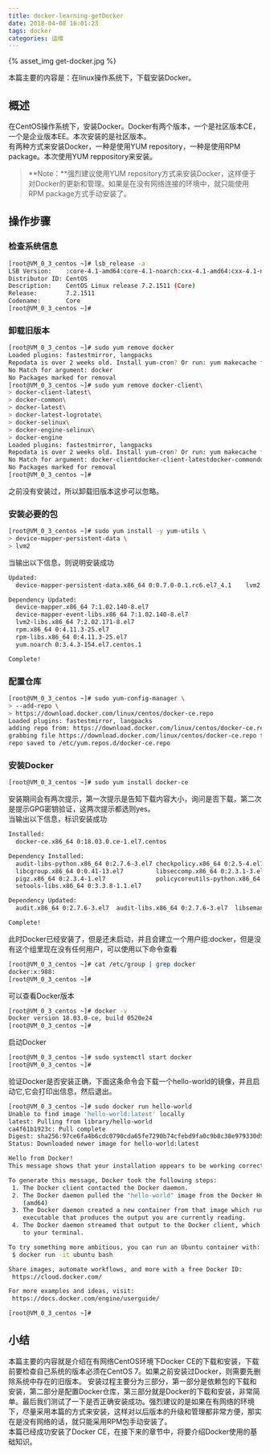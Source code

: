 ```yaml
---
title: docker-learning-getDocker
date: 2018-04-08 16:01:23
tags: docker
categories: 运维
---
```

{% asset_img get-docker.jpg %} 

本篇主要的内容是：在linux操作系统下，下载安装Docker。

<!-- more -->

## 概述
    
在CentOS操作系统下，安装Docker。Docker有两个版本，一个是社区版本CE，一个是企业版本EE。本次安装的是社区版本。  
有两种方式来安装Docker，一种是使用YUM repository，一种是使用RPM package。本次使用YUM reppository来安装。

> **Note：**强烈建议使用YUM repository方式来安装Docker，这样便于对Docker的更新和管理。如果是在没有网络连接的环境中，就只能使用RPM package方式手动安装了。

## 操作步骤

### 检查系统信息

```sh
[root@VM_0_3_centos ~]# lsb_release -a
LSB Version:    :core-4.1-amd64:core-4.1-noarch:cxx-4.1-amd64:cxx-4.1-noarch:desktop-4.1-amd64:desktop-4.1-noarch:languages-4.1-amd64:languages-4.1-noarch:printing-4.1-amd64:printing-4.1-noarch
Distributor ID: CentOS
Description:    CentOS Linux release 7.2.1511 (Core) 
Release:        7.2.1511
Codename:       Core
[root@VM_0_3_centos ~]# 
```

### 卸载旧版本

```sh
[root@VM_0_3_centos ~]# sudo yum remove docker
Loaded plugins: fastestmirror, langpacks
Repodata is over 2 weeks old. Install yum-cron? Or run: yum makecache fast
No Match for argument: docker
No Packages marked for removal
[root@VM_0_3_centos ~]# sudo yum remove docker-client\
> docker-client-latest\
> docker-common\
> docker-latest\
> docker-latest-logrotate\
> docker-selinux\
> docker-engine-selinux\
> docker-engine
Loaded plugins: fastestmirror, langpacks
Repodata is over 2 weeks old. Install yum-cron? Or run: yum makecache fast
No Match for argument: docker-clientdocker-client-latestdocker-commondocker-latestdocker-latest-logrotatedocker-selinuxdocker-engine-selinuxdocker-engine
No Packages marked for removal
[root@VM_0_3_centos ~]# 
```
之前没有安装过，所以卸载旧版本这步可以忽略。

### 安装必要的包

```sh
[root@VM_0_3_centos ~]# sudo yum install -y yum-utils \
> device-mapper-persistent-data \
> lvm2
```

当输出以下信息，则说明安装成功

```sh
Updated:
  device-mapper-persistent-data.x86_64 0:0.7.0-0.1.rc6.el7_4.1    lvm2.x86_64 7:2.02.171-8.el7    yum-utils.noarch 0:1.1.31-42.el7   

Dependency Updated:
  device-mapper.x86_64 7:1.02.140-8.el7                                device-mapper-event.x86_64 7:1.02.140-8.el7                    
  device-mapper-event-libs.x86_64 7:1.02.140-8.el7                     device-mapper-libs.x86_64 7:1.02.140-8.el7                     
  lvm2-libs.x86_64 7:2.02.171-8.el7                                    python-urlgrabber.noarch 0:3.10-8.el7                          
  rpm.x86_64 0:4.11.3-25.el7                                           rpm-build-libs.x86_64 0:4.11.3-25.el7                          
  rpm-libs.x86_64 0:4.11.3-25.el7                                      rpm-python.x86_64 0:4.11.3-25.el7                              
  yum.noarch 0:3.4.3-154.el7.centos.1                                 

Complete!
```

### 配置仓库

```sh
[root@VM_0_3_centos ~]# sudo yum-config-manager \
> --add-repo \
> https://download.docker.com/linux/centos/docker-ce.repo
Loaded plugins: fastestmirror, langpacks
adding repo from: https://download.docker.com/linux/centos/docker-ce.repo
grabbing file https://download.docker.com/linux/centos/docker-ce.repo to /etc/yum.repos.d/docker-ce.repo
repo saved to /etc/yum.repos.d/docker-ce.repo
```

### 安装Docker

```sh
[root@VM_0_3_centos ~]# sudo yum install docker-ce
```
安装期间会有两次提示，第一次提示是告知下载内容大小，询问是否下载，第二次是提示GPG密钥验证，这两次提示都选则yes。  
当输出以下信息，标识安装成功

```sh
Installed:
  docker-ce.x86_64 0:18.03.0.ce-1.el7.centos                                                                                           

Dependency Installed:
  audit-libs-python.x86_64 0:2.7.6-3.el7 checkpolicy.x86_64 0:2.5-4.el7               container-selinux.noarch 2:2.42-1.gitad8f0f7.el7
  libcgroup.x86_64 0:0.41-13.el7         libseccomp.x86_64 0:2.3.1-3.el7              libsemanage-python.x86_64 0:2.5-8.el7           
  pigz.x86_64 0:2.3.4-1.el7              policycoreutils-python.x86_64 0:2.5-17.1.el7 python-IPy.noarch 0:0.75-6.el7                  
  setools-libs.x86_64 0:3.3.8-1.1.el7   

Dependency Updated:
  audit.x86_64 0:2.7.6-3.el7  audit-libs.x86_64 0:2.7.6-3.el7  libsemanage.x86_64 0:2.5-8.el7  policycoreutils.x86_64 0:2.5-17.1.el7 

Complete!
```

此时Docker已经安装了，但是还未启动，并且会建立一个用户组:docker，但是没有这个组里现在没有任何用户，可以使用以下命令查看

```sh
[root@VM_0_3_centos ~]# cat /etc/group | grep docker
docker:x:988:
[root@VM_0_3_centos ~]# 
```

可以查看Docker版本

```sh
[root@VM_0_3_centos ~]# docker -v
Docker version 18.03.0-ce, build 0520e24
[root@VM_0_3_centos ~]# 
```

启动Docker

```sh
[root@VM_0_3_centos ~]# sudo systemctl start docker
[root@VM_0_3_centos ~]# 
```

验证Docker是否安装正确，下面这条命令会下载一个hello-world的镜像，并且启动它,它会打印出信息，然后退出。

```sh
[root@VM_0_3_centos ~]# sudo docker run hello-world
Unable to find image 'hello-world:latest' locally
latest: Pulling from library/hello-world
ca4f61b1923c: Pull complete 
Digest: sha256:97ce6fa4b6cdc0790cda65fe7290b74cfebd9fa0c9b8c38e979330d547d22ce1
Status: Downloaded newer image for hello-world:latest

Hello from Docker!
This message shows that your installation appears to be working correctly.

To generate this message, Docker took the following steps:
 1. The Docker client contacted the Docker daemon.
 2. The Docker daemon pulled the "hello-world" image from the Docker Hub.
    (amd64)
 3. The Docker daemon created a new container from that image which runs the
    executable that produces the output you are currently reading.
 4. The Docker daemon streamed that output to the Docker client, which sent it
    to your terminal.

To try something more ambitious, you can run an Ubuntu container with:
 $ docker run -it ubuntu bash

Share images, automate workflows, and more with a free Docker ID:
 https://cloud.docker.com/

For more examples and ideas, visit:
 https://docs.docker.com/engine/userguide/

[root@VM_0_3_centos ~]# 
```

## 小结

本篇主要的内容就是介绍在有网络CentOS环境下Docker CE的下载和安装，下载前要检查自己系统的版本必须在CentOS 7。如果之前安装过Docker，则需要先删除系统中存在的旧版本。
安装过程主要分为三部分，第一部分是依赖包的下载和安装，第二部分是配置Docker仓库，第三部分就是Docker的下载和安装，非常简单。最后我们测试了一下是否正确安装成功。强烈建议的是如果在有网络的环境下，尽量采用本篇的方式来安装，这样对以后版本的升级和管理都非常方便，那实在是没有网络的话，就只能采用RPM包手动安装了。  
本篇已经成功安装了Docker CE，在接下来的章节中，将要介绍Docker使用的基础知识。